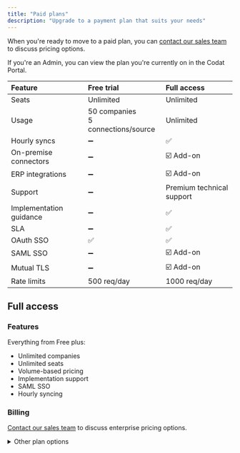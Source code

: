 ```yaml
---
title: "Paid plans"
description: "Upgrade to a payment plan that suits your needs"
---
```


When you're ready to move to a paid plan, you can [contact our sales team](https://www.codat.io/plans/#get-in-touch) to discuss pricing options.

If you're an Admin, you can view the plan you're currently on in the Codat Portal.

| Feature                 | Free trial           | Full access       |
| :-                      | :--             | :--            |
| Seats                   | Unlimited      | Unlimited        |
| Usage                   | 50 companies<br/>5 connections/source | Unlimited        |
| Hourly syncs            | ➖             | ✅              |
| On-premise connectors   | ➖             | ☑️ Add-on             |
| ERP integrations        | ➖             | ☑️ Add-on             |
| Support                 | ➖             | Premium technical support              |
| Implementation guidance | ➖             | ✅              |
| SLA                     | ➖             | ✅              |
| OAuth SSO               | ✅             | ✅              |
| SAML SSO                | ➖             | ☑️ Add-on              |
| Mutual TLS              | ➖             | ☑️ Add-on              |
| Rate limits             | 500 req/day     | 1000 req/day    |

## Full access

### Features

Everything from Free plus:
- Unlimited companies
- Unlimited seats
- Volume-based pricing
- Implementation support
- SAML SSO
- Hourly syncing

### Billing

[Contact our sales team](https://www.codat.io/plans/#get-in-touch) to discuss enterprise pricing options.

<details>
<summary>Other plan options</summary>

## Start-up plan 

### Features

Everything from Free plus:
- No monthly commitment
- Unlimited companies
- Unlimited seats

### Billing

When using our start-up plan, you do not pay any monthly commitment fees. Instead, you will be charged for **each active company**. 

:::tip Active companies

Active companies represent your customer connections where you have successfully pulled or pushed data within your billing period. The first time you pull or push data for a company with and active connection in a given billing period, it will count as an active company.

This excludes *Codat Sandbox* and *QuickBooks Online Sandbox*.
:::

You can use our Billing [dashboard](https://app.codat.io/settings/billing/usage) to track your usage and stay in control of your bills. 
</details>
